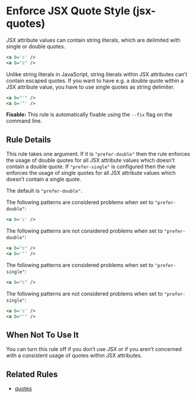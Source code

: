 # Enforce JSX Quote Style (jsx-quotes)

JSX attribute values can contain string literals, which are delimited with single or double quotes.

```xml
<a b='c' />
<a b="c" />
```

Unlike string literals in JavaScript, string literals within JSX attributes can’t contain escaped quotes.
If you want to have e.g. a double quote within a JSX attribute value, you have to use single quotes as string delimiter.

```xml
<a b="'" />
<a b='"' />
```

**Fixable:** This rule is automatically fixable using the `--fix` flag on the command line.

## Rule Details

This rule takes one argument.
If it is `"prefer-double"` then the rule enforces the usage of double quotes for all JSX attribute values which doesn’t contain a double quote.
If `"prefer-single"` is configured then the rule enforces the usage of single quotes for all JSX attribute values which doesn’t contain a single quote.

The default is `"prefer-double"`.

The following patterns are considered problems when set to `"prefer-double"`:

```xml
<a b='c' />
```

The following patterns are not considered problems when set to `"prefer-double"`:

```xml
<a b="c" />
<a b='"' />
```

The following patterns are considered problems when set to `"prefer-single"`:

```xml
<a b="c" />
```

The following patterns are not considered problems when set to `"prefer-single"`:

```xml
<a b='c' />
<a b="'" />
```

## When Not To Use It

You can turn this rule off if you don’t use JSX or if you aren’t concerned with a consistent usage of quotes within JSX attributes.

## Related Rules

* [quotes](quotes.md)
